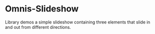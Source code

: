 # Omnis-Slideshow
Library demos a simple slideshow containing three elements that slide in and out from different directions.
